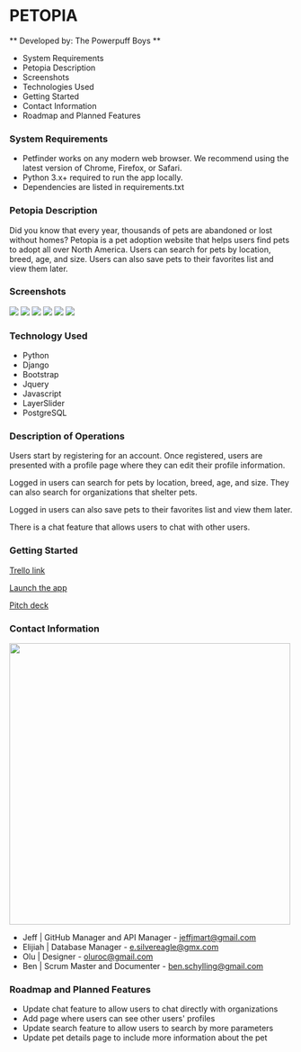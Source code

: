 # **PETOPIA**
** Developed by: The Powerpuff Boys **

- System Requirements
- Petopia Description
- Screenshots
- Technologies Used
- Getting Started
- Contact Information
- Roadmap and Planned Features

### System Requirements

- Petfinder works on any modern web browser. We recommend using the latest version of Chrome, Firefox, or Safari.
- Python 3.x+ required to run the app locally.
- Dependencies are listed in requirements.txt

### Petopia Description
Did you know that every year, thousands of pets are abandoned or lost without homes? Petopia is a pet adoption website that helps users find pets to adopt all over North America. Users can search for pets by location, breed, age, and size. Users can also save pets to their favorites list and view them later. 


### Screenshots

<img src="https://hedonic.life/wp-content/uploads/2022/09/animals.png" />
<img src="https://hedonic.life/wp-content/uploads/2022/09/petdetails.png" />
<img src="https://hedonic.life/wp-content/uploads/2022/09/favorites.png" />
<img src="https://hedonic.life/wp-content/uploads/2022/09/organizations.png" />
<img src="https://i.imgur.com/IthdgZT.png">
<img src="https://i.imgur.com/24UVPSo.png">

### Technology Used

- Python
- Django
- Bootstrap
- Jquery
- Javascript
- LayerSlider
- PostgreSQL

### Description of Operations
Users start by registering for an account. Once registered, users are presented with a profile page where they can edit their profile information.

Logged in users can search for pets by location, breed, age, and size. They can also search for organizations that shelter pets. 

Logged in users can also save pets to their favorites list and view them later.

There is a chat feature that allows users to chat with other users.

### Getting Started

<a href="https://trello.com/b/W2GFMOMH/petopia">Trello link</a>

<a href="https://pet-opia.herokuapp.com/">Launch the app</a>

<a href="https://docs.google.com/presentation/d/1kabr2ZR1QxQTg13HghILt8ev_RzT9kvt_fOwQZLiX44/edit#slide=id.p">Pitch deck</a>

### Contact Information

<img src="https://i.imgur.com/zNQrQdQ.png" width=500>

- Jeff | GitHub Manager and API Manager - jeffjmart@gmail.com
- Elijiah | Database Manager - e.silvereagle@gmx.com
- Olu | Designer - oluroc@gmail.com
- Ben | Scrum Master and Documenter - ben.schylling@gmail.com

### Roadmap and Planned Features

- Update chat feature to allow users to chat directly with organizations
- Add page where users can see other users' profiles
- Update search feature to allow users to search by more parameters
- Update pet details page to include more information about the pet
